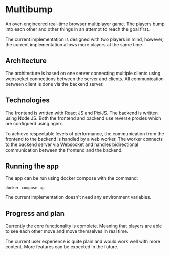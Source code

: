 # Multibump
An over-engineered real-time browser multiplayer game. The players bump into each other and other things in an attempt to reach the goal first.

The current implementation is designed with two players in mind, however, the current implementation allows more players at the same time.

## Architecture

The architecture is based on one server connecting multiple clients using websocket connections between the server and clients. All communication between client is done
via the backend server.

## Technologies

The frontend is written with React JS and PixiJS. The backend is written using Node JS. Both the frontend and backend use reverse proxies which are configuerd using nginx.

To achieve respectable levels of performance, the communication from the frontend to the backend is handled by a web worker. The worker connects to the backend server via Websocket and handles bidirectional communication between the frontend and the backend.

## Running the app

The app can be run using docker compose with the command:
```
docker compose up
```

The current implementation doesn't need any environment variables.

## Progress and plan

Currently the core functionality is complete. Meaning that players are able to see each other move and move themselves in real time.

The current user experience is quite plain and would work well with more content. More features can be expected in the future.


